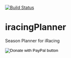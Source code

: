 [![Build Status](https://travis-ci.com/amgart/iracingPlanner.svg?token=fxGz683x8EKy5r4BMBoM&branch=develop)](https://travis-ci.com/amgart/iracingPlanner)


# iracingPlanner
Season Planner for iRacing


<form action="https://www.paypal.com/donate" method="post" target="_top">
<input type="hidden" name="hosted_button_id" value="WBC5FZRDZHMSE" />
<input type="image" src="https://www.paypalobjects.com/es_ES/ES/i/btn/btn_donate_LG.gif" border="0" name="submit" title="PayPal - The safer, easier way to pay online!" alt="Donate with PayPal button" />
<img alt="" border="0" src="https://www.paypal.com/es_ES/i/scr/pixel.gif" width="1" height="1" />
</form>
